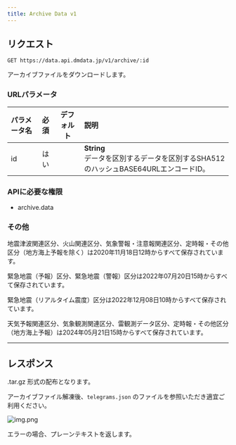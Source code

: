 ```yaml
---
title: Archive Data v1
---
```


## リクエスト

`GET https://data.api.dmdata.jp/v1/archive/:id`

アーカイブファイルをダウンロードします。

### URLパラメータ
| パラメータ名 | 必須 | デフォルト | 説明                                                            |
|:-------|:--:|:-----:|:--------------------------------------------------------------|
| id     | はい |       | **String** <br/> データを区別するデータを区別するSHA512のハッシュBASE64URLエンコードID。 |

### APIに必要な権限
* archive.data

### その他
地震津波関連区分、火山関連区分、気象警報・注意報関連区分、定時報・その他区分（地方海上予報を除く）は2020年11月18日12時からすべて保存されています。

緊急地震（予報）区分、緊急地震（警報）区分は2022年07月20日15時からすべて保存されています。

緊急地震（リアルタイム震度）区分は2022年12月08日10時からすべて保存されています。

天気予報関連区分、気象観測関連区分、雷観測データ区分、定時報・その他区分（地方海上予報）は2024年05月21日15時からすべて保存されています。

---

## レスポンス

.tar.gz 形式の配布となります。

アーカイブファイル解凍後、`telegrams.json` のファイルを参照いただき適宜ご利用ください。

![img.png](/img/reference/archive-image.png)

エラーの場合、プレーンテキストを返します。
